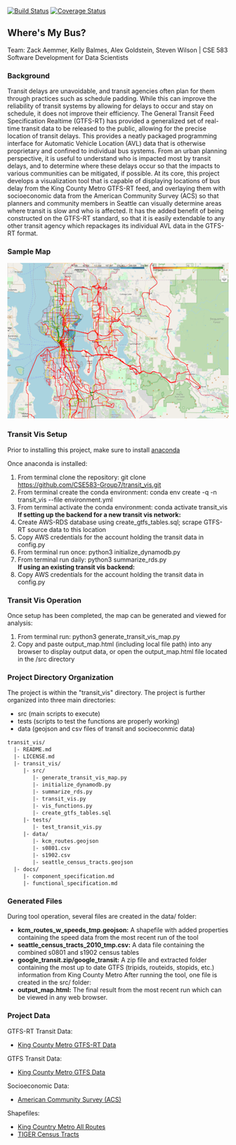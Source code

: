 [![Build Status](https://travis-ci.org/CSE583-Group7/transit_vis.svg?branch=main)](https://travis-ci.org/CSE583-Group7/transit_vis)
[![Coverage Status](https://coveralls.io/repos/github/CSE583-Group7/transit_vis/badge.svg?branch=main&service=github)](https://coveralls.io/github/CSE583-Group7/transit_vis?branch=main&service=github)
## Where's My Bus?
Team: Zack Aemmer, Kelly Balmes, Alex Goldstein, Steven Wilson | CSE 583 Software Development for Data Scientists

### Background
Transit delays are unavoidable, and transit agencies often plan for them through practices such as schedule padding. While this can improve the reliability of transit systems by allowing for delays to occur and stay on schedule, it does not improve their efficiency. The General Transit Feed Specification Realtime (GTFS-RT) has provided a generalized set of real-time transit data to be released to the public, allowing for the precise location of transit delays. This provides a neatly packaged programming interface for Automatic Vehicle Location (AVL) data that is otherwise proprietary and confined to individual bus systems. From an urban planning perspective, it is useful to understand who is impacted most by transit delays, and to determine where these delays occur so that the impacts to various communities can be mitigated, if possible. At its core, this project develops a visualization tool that is capable of displaying locations of bus delay from the King County Metro GTFS-RT feed, and overlaying them with socioeconomic data from the American Community Survey (ACS) so that planners and community members in Seattle can visually determine areas where transit is slow and who is affected. It has the added benefit of being constructed on the GTFS-RT standard, so that it is easily extendable to any other transit agency which repackages its individual AVL data in the GTFS-RT format.

### Sample Map
![Screenshot of Sample Map with Speed and Socioeconomic Data](example_output.png?raw=true "Example of Tool Output")

### Transit Vis Setup
Prior to installing this project, make sure to install [anaconda](https://anaconda.org/)

Once anaconda is installed:
1. From terminal clone the repository: git clone https://github.com/CSE583-Group7/transit_vis.git 
2. From terminal create the conda environment: conda env create -q -n transit_vis --file environment.yml
3. From terminal activate the conda environment: conda activate transit_vis  
**If setting up the backend for a new transit vis network:**  
4. Create AWS-RDS database using create_gtfs_tables.sql; scrape GTFS-RT source data to this location
5. Copy AWS credentials for the account holding the transit data in config.py
6. From terminal run once: python3 initialize_dynamodb.py
7. From terminal run daily: python3 summarize_rds.py  
**If using an existing transit vis backend:**  
4. Copy AWS credentials for the account holding the transit data in config.py

### Transit Vis Operation
Once setup has been completed, the map can be generated and viewed for analysis:
1. From terminal run: python3 generate_transit_vis_map.py
2. Copy and paste output_map.html (including local file path) into any browser to display output data, or open the output_map.html file located in the /src directory 

### Project Directory Organization
The project is within the "transit_vis" directory. The project is further organized into three main directories:
* src (main scripts to execute)
* tests (scripts to test the functions are properly working)
* data (geojson and csv files of transit and socioeconmic data)

```
transit_vis/
  |- README.md
  |- LICENSE.md
  |- transit_vis/  
     |- src/
        |- generate_transit_vis_map.py
        |- initialize_dynamodb.py
        |- summarize_rds.py
        |- transit_vis.py
        |- vis_functions.py
        |- create_gtfs_tables.sql
     |- tests/
        |- test_transit_vis.py
     |- data/
        |- kcm_routes.geojson
        |- s0801.csv
        |- s1902.csv
        |- seattle_census_tracts.geojson
  |- docs/
     |- component_specification.md
     |- functional_specification.md 
```
### Generated Files
During tool operation, several files are created in the data/ folder:
* **kcm_routes_w_speeds_tmp.geojson:** A shapefile with added properties containing the speed data from the most recent run of the tool
* **seattle_census_tracts_2010_tmp.csv:** A data file containing the combined s0801 and s1902 census tables
* **google_transit.zip/google_transit:** A zip file and extracted folder containing the most up to date GTFS (tripids, routeids, stopids, etc.) information from King County Metro
After running the tool, one file is created in the src/ folder:
* **output_map.html:** The final result from the most recent run which can be viewed in any web browser.

### Project Data
GTFS-RT Transit Data:
* [King County Metro GTFS-RT Data](http://developer.onebusaway.org/modules/onebusaway-application-modules/current/api/where/index.html)

GTFS Transit Data:
* [King County Metro GTFS Data](http://metro.kingcounty.gov/gtfs/)

Socioeconomic Data:
* [American Community Survey (ACS)](https://www.census.gov/programs-surveys/acs/data.html)

Shapefiles:
* [King Country Metro All Routes](https://www5.kingcounty.gov/sdc/TOC.aspx?agency=transit)
* [TIGER Census Tracts](https://www.census.gov/geographies/mapping-files/time-series/geo/tiger-line-file.html)
